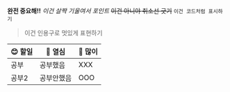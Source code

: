 **완전 중요해!!** 
*이건 살짝 기울여서 포인트*
~~이건 아니야 취소선 긋기~~
`이건 코드처럼 표시하기`
> 이건 인용구로 멋있게 표현하기


| 😊 할일 | 🎂 열심 | 💖 많이 |
|--------|--------|--------|
| 공부   | 공부했음 | XXX |
| 공부2   | 공부안했음| OOO |
